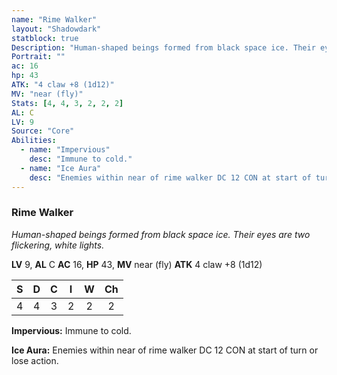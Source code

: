 ```yaml
---
name: "Rime Walker"
layout: "Shadowdark"
statblock: true
Description: "Human-shaped beings formed from black space ice. Their eyes are two flickering, white lights."
Portrait: ""
ac: 16
hp: 43
ATK: "4 claw +8 (1d12)"
MV: "near (fly)"
Stats: [4, 4, 3, 2, 2, 2]
AL: C
LV: 9
Source: "Core"
Abilities:
  - name: "Impervious"
    desc: "Immune to cold."
  - name: "Ice Aura"
    desc: "Enemies within near of rime walker DC 12 CON at start of turn or lose action."
---
```


### Rime Walker

_Human-shaped beings formed from black space ice. Their eyes are two flickering, white lights._

**LV** 9, **AL** C
**AC** 16, **HP** 43, **MV** near (fly)
**ATK** 4 claw +8 (1d12)

|  S  |  D  |  C  |  I  |  W  |  Ch  |
|:---:|:---:|:---:|:---:|:---:|:----:|
| 4 | 4 | 3 | 2 | 2 | 2 |

**Impervious:** Immune to cold.

**Ice Aura:** Enemies within near of rime walker DC 12 CON at start of turn or lose action.

